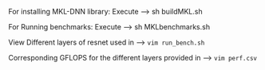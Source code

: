 For installing MKL-DNN library:
Execute --> sh buildMKL.sh

For Running benchmarks:
Execute --> sh MKLbenchmarks.sh

View Different layers of resnet used in 
--> `vim run_bench.sh`

Corresponding GFLOPS for the different layers provided in
--> `vim perf.csv`


